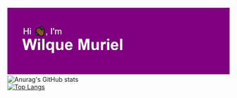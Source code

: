 
<!--
**uiuqM/uiuqM** is a ✨ _special_ ✨ repository because its `README.md` (this file) appears on your GitHub profile.

Here are some ideas to get you started:

- 🔭 I’m currently working on ...
- 🌱 I’m currently learning ...
- 👯 I’m looking to collaborate on ...
- 🤔 I’m looking for help with ...
- 💬 Ask me about ...
- 📫 How to reach me: ...
- 😄 Pronouns: ...
- ⚡ Fun fact: ...
-->
![Alt text](/header.png)
![Anurag's GitHub stats](https://github-readme-stats.vercel.app/api?username=uiuqM&theme=jolly&show_icons=true)
<br/>
[![Top Langs](https://github-readme-stats.vercel.app/api/top-langs/?username=uiuqM)](https://github.com/uiuqM/github-readme-stats)
